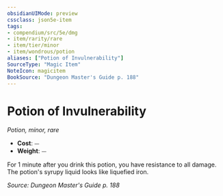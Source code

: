 ```yaml
---
obsidianUIMode: preview
cssclass: json5e-item
tags:
- compendium/src/5e/dmg
- item/rarity/rare
- item/tier/minor
- item/wondrous/potion
aliases: ["Potion of Invulnerability"]
SourceType: "Magic Item"
NoteIcon: magicitem
BookSource: "Dungeon Master's Guide p. 188"
---
```

# Potion of Invulnerability
*Potion, minor, rare*  

- **Cost**: ⏤
- **Weight**: ⏤

For 1 minute after you drink this potion, you have resistance to all damage. The potion's syrupy liquid looks like liquefied iron.

*Source: Dungeon Master's Guide p. 188*